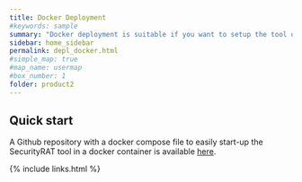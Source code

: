 ```yaml
---
title: Docker Deployment
#keywords: sample
summary: "Docker deployment is suitable if you want to setup the tool quickly and play around with it. It is not suitable for production deployment."
sidebar: home_sidebar
permalink: depl_docker.html
#simple_map: true
#map_name: usermap
#box_number: 1
folder: product2
---
```



## Quick start
A Github repository with a docker compose file to easily start-up the SecurityRAT tool in a docker container is available [here](https://github.com/SecurityRAT/SecurityRAT-dockercompose).

{% include links.html %}
